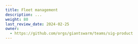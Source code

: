 ```yaml
---
title: Fleet management
description: ...
weight: 80
last_review_date: 2024-02-25
owner:
  - https://github.com/orgs/giantswarm/teams/sig-product
---
```

